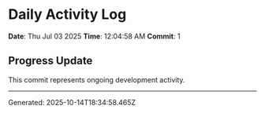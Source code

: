 # Daily Activity Log

**Date**: Thu Jul 03 2025
**Time**: 12:04:58 AM
**Commit**: 1

## Progress Update

This commit represents ongoing development activity.

---
Generated: 2025-10-14T18:34:58.465Z
